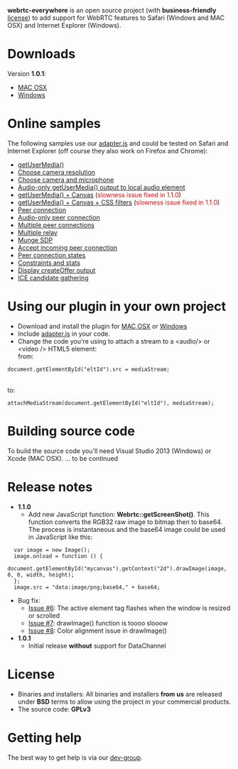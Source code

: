 **webrtc-everywhere** is an open source project (with **business-friendly** <a href="#license">license</a>) to add support for WebRTC features to Safari (Windows and MAC OSX) and Internet Explorer (Windows).

# Downloads
Version **1.0.1**:
 - <a href="https://ns313841.ovh.net/webrtc/webrtc-everywhere-i386-10.4.dmg" target="_blank">MAC OSX</a> 
 - <a href="https://ns313841.ovh.net/webrtc/setup.exe" target="_blank">Windows</a>

# Online samples 
The following samples use our <a href="https://github.com/sarandogou/webrtc/blob/master/samples/web/js/adapter.js" target="_blank">adapter.js</a> and could be tested on Safari and Internet Explorer (off course they also work on Firefox and Chrome): 
 - <a href="https://ns313841.ovh.net/webrtc/samples/web/content/getusermedia" target="_blank">getUserMedia()</a>
 - <a href="https://ns313841.ovh.net/webrtc/samples/web/content/getusermedia-resolution" target="_blank">Choose camera resolution</a>
 - <a href="https://ns313841.ovh.net/webrtc/samples/web/content/getusermedia-source" target="_blank">Choose camera and microphone</a>
 - <a href="https://ns313841.ovh.net/webrtc/samples/web/content/getusermedia-audio" target="_blank">Audio-only getUserMedia() output to local audio element</a>
 - <a href="https://ns313841.ovh.net/webrtc/samples/web/content/getusermedia-canvas" target="_blank">getUserMedia() + Canvas</a> (<font color="red">slowness issue fixed in 1.1.0</font>)
 - <a href="https://ns313841.ovh.net/webrtc/samples/web/content/getusermedia-filter" target="_blank">getUserMedia() + Canvas + CSS filters</a> (<font color="red">slowness issue fixed in 1.1.0</font>)
 - <a href="https://ns313841.ovh.net/webrtc/samples/web/content/peerconnection" target="_blank">Peer connection</a>
 - <a href="https://ns313841.ovh.net/webrtc/samples/web/content/peerconnection-audio" target="_blank">Audio-only peer connection</a>
 - <a href="https://ns313841.ovh.net/webrtc/samples/web/content/multiple" target="_blank">Multiple peer connections</a>
 - <a href="https://ns313841.ovh.net/webrtc/samples/web/content/multiple-relay" target="_blank">Multiple relay</a>
 - <a href="https://ns313841.ovh.net/webrtc/samples/web/content/munge-sdp" target="_blank">Munge SDP</a>
 - <a href="https://ns313841.ovh.net/webrtc/samples/web/content/pr-answer" target="_blank">Accept incoming peer connection</a>
 - <a href="https://ns313841.ovh.net/webrtc/samples/web/content/peerconnection-states" target="_blank">Peer connection states</a>
 - <a href="https://ns313841.ovh.net/webrtc/samples/web/content/constraints" target="_blank">Constraints and stats</a>
 - <a href="https://ns313841.ovh.net/webrtc/samples/web/content/create-offer" target="_blank">Display createOffer output</a>
 - <a href="https://ns313841.ovh.net/webrtc/samples/web/content/trickle-ice" target="_blank">ICE candidate gathering</a>


# Using our plugin in your own project
 - Download and install the plugin for <a href="https://ns313841.ovh.net/webrtc/webrtc-everywhere-i386-10.4.dmg" target="_blank">MAC OSX</a> or <a href="https://ns313841.ovh.net/webrtc/setup.exe" target="_blank">Windows</a>
 - Include <a href="https://github.com/sarandogou/webrtc/blob/master/samples/web/js/adapter.js" target="_blank">adapter.js</a> in your code.
 - Change the code you're using to attach a stream to a &lt;audio/&gt; or &lt;video /&gt; HTML5 element: <br />
 from:
 ```
 document.getElementById("eltId").src = mediaStream;
  ```
 <br /> to:
  ```
 attachMediaStream(document.getElementById("eltId"), mediaStream);
  ```

# Building source code
To build the source code you'll need Visual Studio 2013 (Windows) or Xcode (MAC OSX).
... to be continued

# Release notes
 - **1.1.0**
	- Add new JavaScript function: <b>Webrtc::getScreenShot()</b>. This function converts the RGB32 raw image to bitmap then to base64. The process is instantaneous and the base64 image could be used in JavaScript like this:
  ```
	var image = new Image();
	image.onload = function () {
		document.getElementById("mycanvas").getContext("2d").drawImage(image, 0, 0, width, height);
	};
	image.src = "data:image/png;base64," + base64;
  ```
   - Bug fix:
    	- [Issue #6](../../issues/6): The active element tag flashes when the window is resized or scrolled
    	- [Issue #7](../../issues/7): drawImage() function is toooo slooow
    	- [Issue #8](../../issues/8): Color alignment issue in drawImage()
 - **1.0.1**
	- Initial release **without** support for DataChannel

# License
 - Binaries and installers: All binaries and installers **from us** are released under **BSD** terms to allow using the project in your commercial products.
 - The source code: **GPLv3**

# Getting help
The best way to get help is via our <a href="https://groups.google.com/forum/#!forum/webrtc-everywhere" target="_blank">dev-group</a>.

